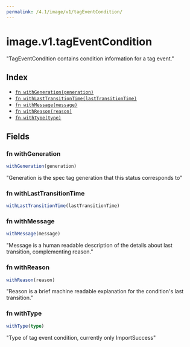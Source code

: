 ```yaml
---
permalink: /4.1/image/v1/tagEventCondition/
---
```


# image.v1.tagEventCondition

"TagEventCondition contains condition information for a tag event."

## Index

* [`fn withGeneration(generation)`](#fn-withgeneration)
* [`fn withLastTransitionTime(lastTransitionTime)`](#fn-withlasttransitiontime)
* [`fn withMessage(message)`](#fn-withmessage)
* [`fn withReason(reason)`](#fn-withreason)
* [`fn withType(type)`](#fn-withtype)

## Fields

### fn withGeneration

```ts
withGeneration(generation)
```

"Generation is the spec tag generation that this status corresponds to"

### fn withLastTransitionTime

```ts
withLastTransitionTime(lastTransitionTime)
```



### fn withMessage

```ts
withMessage(message)
```

"Message is a human readable description of the details about last transition, complementing reason."

### fn withReason

```ts
withReason(reason)
```

"Reason is a brief machine readable explanation for the condition's last transition."

### fn withType

```ts
withType(type)
```

"Type of tag event condition, currently only ImportSuccess"
